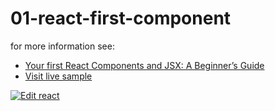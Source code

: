 # 01-react-first-component

for more information see:
- [Your first React Components and JSX: A Beginner’s Guide](https://plentistack.com/your-first-react-components-and-jsx-a-beginners-guide/?utm_source=github&utm_medium=website&utm_campaign=blog-post)
- [Visit live sample](https://01-react-first-component.vercel.app/)

[![Edit react](https://codesandbox.io/static/img/play-codesandbox.svg)](https://codesandbox.io/s/github/plentistack/react/tree/01-react-first-component/?fontsize=14&hidenavigation=1&theme=dark)


